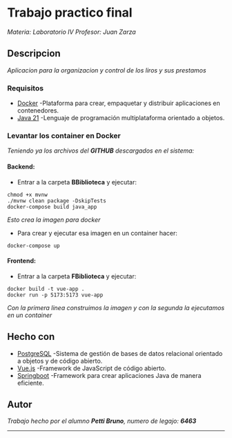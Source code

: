# Trabajo practico final

_Materia: Laboratorio IV_
_Profesor: Juan Zarza_

## Descripcion

_Aplicacion para la organizacion y control de los liros y sus prestamos_

### Requisitos

* [Docker](https://docs.docker.com/engine/install/ubuntu/) -Plataforma para crear, empaquetar y distribuir aplicaciones en contenedores.
* [Java 21](https://www.oracle.com/ar/java/technologies/downloads/#java21) -Lenguaje de programación multiplataforma orientado a objetos.

### Levantar los container en **Docker**

_Teniendo ya los archivos del **GITHUB** descargados en el sistema:_

#### Backend:

* Entrar a la carpeta **BBiblioteca** y ejecutar:

```
chmod +x mvnw
./mvnw clean package -DskipTests
docker-compose build java_app
```

_Esto crea la imagen para docker_

* Para crear y ejecutar esa imagen en un container hacer:

```
docker-compose up
```

#### Frontend:

* Entrar a la carpeta **FBiblioteca** y ejecutar:

```
docker build -t vue-app .
docker run -p 5173:5173 vue-app
```

_Con la primera linea construimos la imagen y con la segunda la ejecutamos en un container_

## Hecho con

* [PostgreSQL](https://www.postgresql.org/) -Sistema de gestión de bases de datos relacional orientado a objetos y de código abierto.
* [Vue.js](https://vuejs.org/) -Framework de JavaScript de código abierto.
* [Springboot](https://spring.io/projects/spring-boot) -Framework para crear aplicaciones Java de manera eficiente.

## Autor

_Trabajo hecho por el alumno **Petti Bruno**, numero de legajo: **6463**_

---

